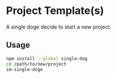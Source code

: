 # Project Template(s)
A single doge decide to start a new project. 

## Usage
```bash
npm install --global single-dog
cd /path/to/new/project
im-single-doge
```
